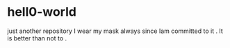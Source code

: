 # hell0-world
just another repository
I wear my mask always since Iam committed to it . It is better than not to .
